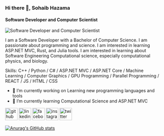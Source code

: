 ### Hi there 👋, Sohaib Hazama
#### Software Developer and Computer Scientist
![Software Developer and Computer Scientist](https://pbs.twimg.com/profile_banners/1666482488938491905/1686178569/600x200)

I am a Software Developer with a Bachelor of Computer Science. I am passionate about programming and science. I am interested in learning ASP.NET MVC, Rust, and Julia tools. I am interested in learning about Software Engineering Computational science, especially computational physics, and biology.

Skills: C++ / Python / C# / ASP.NET MVC / ASP.NET Core / Machine Learning / Computer Graphics / GPU Programming / Parallel Programming / REACT / JS / HTML / CSS

- 🔭 I’m currently working on Learning new programming languages and tools 
- 🌱 I’m currently learning Computational Science and ASP.NET MVC 


[<img src='https://cdn.jsdelivr.net/npm/simple-icons@3.0.1/icons/github.svg' alt='github' height='40'>](https://github.com/https://github.com/sohaibhazama)  [<img src='https://cdn.jsdelivr.net/npm/simple-icons@3.0.1/icons/linkedin.svg' alt='linkedin' height='40'>](https://www.linkedin.com/in/https://www.linkedin.com/in/sohaibhazama//)  [<img src='https://cdn.jsdelivr.net/npm/simple-icons@3.0.1/icons/facebook.svg' alt='facebook' height='40'>](https://www.facebook.com/https://www.facebook.com/sohaibhazama/)  [<img src='https://cdn.jsdelivr.net/npm/simple-icons@3.0.1/icons/instagram.svg' alt='instagram' height='40'>](https://www.instagram.com/https://www.instagram.com/sohaibhazama//)  [<img src='https://cdn.jsdelivr.net/npm/simple-icons@3.0.1/icons/twitter.svg' alt='twitter' height='40'>](https://twitter.com/https://twitter.com/sohaibhazama)  


[![Anurag's GitHub stats](https://github-readme-stats.vercel.app/api?username=sohaibhazama)](https://github.com/anuraghazra/github-readme-stats)
